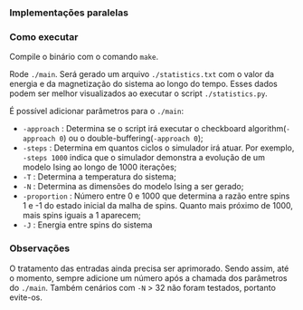 ### Implementações paralelas

### Como executar
Compile o binário com o comando `make`.

Rode `./main`. Será gerado um arquivo `./statistics.txt` com o valor da energia e da magnetização do sistema ao longo do tempo. Esses dados podem ser melhor visualizados ao executar o script `./statistics.py`.

É possível adicionar parâmetros para o `./main`:
- `-approach` : Determina se o script irá executar o checkboard algorithm(`-approach 0`) ou o double-buffering(`-approach 0`);
- `-steps` : Determina em quantos ciclos o simulador irá atuar. Por exemplo, `-steps 1000` indica que o simulador demonstra a evolução de um modelo Ising ao longo de 1000 iterações;
- `-T` : Determina a temperatura do sistema;
- `-N` : Determina as dimensões do modelo Ising a ser gerado;
- `-proportion` : Número entre 0 e 1000 que determina a razão entre spins 1 e -1 do estado inicial da malha de spins. Quanto mais próximo de 1000, mais spins iguais a 1 aparecem;
- `-J` : Energia entre spins do sistema


### Observações
O tratamento das entradas ainda precisa ser aprimorado. Sendo assim, até o momento, sempre adicione um número após a chamada dos parâmetros do `./main`. Também cenários com `-N` > 32 não foram testados, portanto evite-os.
